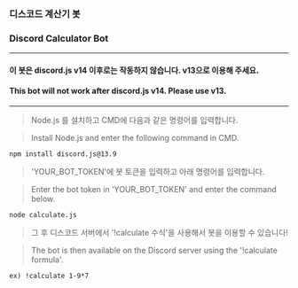 ### 디스코드 계산기 봇
### Discord Calculator Bot
---
#### 이 봇은 discord.js v14 이후로는 작동하지 않습니다. v13으로 이용해 주세요.
#### This bot will not work after discord.js v14. Please use v13.
---
> Node.js 를 설치하고 CMD에 다음과 같은 명령어를 입력합니다.

> Install Node.js and enter the following command in CMD.
```
npm install discord.js@13.9
```
> 'YOUR_BOT_TOKEN'에 봇 토큰을 입력하고 아래 명령어를 입력합니다.

> Enter the bot token in 'YOUR_BOT_TOKEN' and enter the command below.
```
node calculate.js
```
> 그 후 디스코드 서버에서 '!calculate 수식'을 사용해서 봇을 이용할 수 있습니다!

> The bot is then available on the Discord server using the '!calculate formula'.
```
ex) !calculate 1-9*7
```

